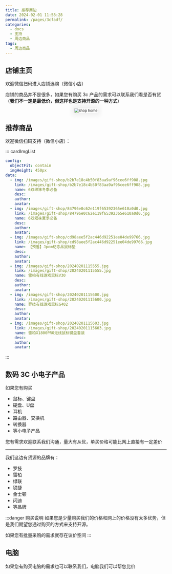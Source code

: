 ```yaml
---
title: 推荐周边
date: 2024-02-01 11:58:28
permalink: /pages/3cfadf/
categories:
  - docs
  - 支持
  - 周边商品
tags:
  - 周边商品
---
```


## 店铺主页

欢迎微信扫码进入店铺选购（微信小店）

店铺的商品并不是很多，如果您有购买 3c 产品的需求可以联系我们看是否有货（**我们不一定是最低价，但这样也是支持开源的一种方式**）

<p align="center">
<img  :src="$withBase('/images/qrcode/weixin-shop-jpom66.png')" style="zoom: 80%;box-shadow: 0px 0px 20px 10px rgba(0,0,0,0.06);" alt="shop home">
</p>

## 推荐商品

欢迎微信扫码支持（微信小店）：

::: cardImgList
```yaml
config:
  objectFit: contain
  imgHeight: 450px
data:
  - img: /images/gift-shop/b2b7e18c4b50f83aa9af96cee6ff908.jpg
    link: /images/gift-shop/b2b7e18c4b50f83aa9af96cee6ff908.jpg
    name: 6双绵袜冬季必备
    desc: 
    author: 
    avatar: 
  - img: /images/gift-shop/84796e0c62e119f65392365e610a0d0.jpg
    link: /images/gift-shop/84796e0c62e119f65392365e610a0d0.jpg
    name: 6双短袜夏季必备
    desc: 
    author: 
    avatar:
  - img: /images/gift-shop/cd98aee5f2ac446d92251ee04de99766.jpg
    link: /images/gift-shop/cd98aee5f2ac446d92251ee04de99766.jpg
    name: 【预售】Jpom纪念品鼠标垫
    desc:
    author:
    avatar:
  - img: /images/gift-shop/20240201115555.jpg
    link: /images/gift-shop/20240201115555.jpg
    name: 雷柏有线游戏鼠标V30
    desc:
    author:
    avatar:
  - img: /images/gift-shop/20240201115600.jpg
    link: /images/gift-shop/20240201115600.jpg
    name: 罗技有线游戏鼠标G402
    desc:
    author:
    avatar:
  - img: /images/gift-shop/20240201115603.jpg
    link: /images/gift-shop/20240201115603.jpg
    name: 雷柏X1800PRO无线鼠标键盘套装
    desc:
    author:
    avatar:
```
:::

## 数码 3C 小电子产品

如果您有购买

- 鼠标、键盘
- 硬盘、U盘
- 耳机
- 路由器、交换机
- 转换器
- 等小电子产品

您有需求欢迎联系我们沟通，量大有从优，单买价格可能比网上直接有一定差价

--------------------

我们这边有货源的品牌有：

- 罗技
- 雷柏
- 绿联
- 锐捷
- 金士顿
- 闪迪
- 等品牌

:::danger 购买说明
如果您是少量购买我们的价格和网上的价格没有太多优势，但是我们期望您通过购买的方式来支持开源。

如果您有批量采购的需求就存在议价空间
:::

## 电脑

如果您有购买电脑的需求也可以联系我们，电脑我们可以帮您比价